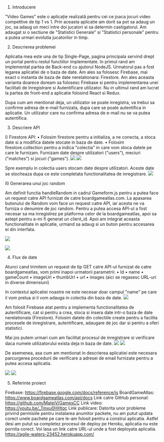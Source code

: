 1) Introducere

"Video Games" este o aplicație realizată pentru cei ce joaca jocuri video competitve de tip 1 vs 1. Prin aceasta aplicatie am dorit sa pot sa adaug un joc, sa adaug un meci intre doi jucatori si sa determin castigatorul. Am adaugat si o sectiune de "Statistici Generale" si "Statistici personale" pentru a putea urmari evolutia jucatorilor in timp. 

2) Descrierea problemei

Aplicatia mea este una de tip Single-Page, pagina principala servind drept un portal pentru restul functiilor implementate. In primul rand am implementat partea de Back-end cu ajutorul NodeJS. Urmatorul pas a fost legarea aplicatiei de o baza de date. Am ales sa folosesc Firebase, mai exact o instanta de baza de date nerelationara: Firestore. Am ales aceasta varianta doarece doream sa folosesc Firebase si pentru implementarea unei facilitati de Inregistrare si Autentificare utilizator. Nu in ultimul rand am lucrat la partea de front-end a aplicatie folosind React si Redux. 

Dupa cum am mentionat deja, un utilizator se poate inregistra, va trebui sa confirme adresa de e-mail furnizata, dupa care se poate autentifica in aplicatie. Un utilizator care nu confirma adresa de e-mail nu se va putea autentifica.

3)	Descriere API

I) Firestore API:
•	Folosim firestore pentru a initializa, a ne conecta, a stoca date si a modifica datele stocate in baza de date. 
•	Folosim firestore.collection pentru a indica "colectia" in care vom stoca datele pe care le furnizam. Furnizam date despre utilizatori ("users"), meciuri ("matches") si jocuri ("games").
![](readmepics/Firestore1.png)
![](readmepics/Firestore2.png)

Spre exemplu in colectia users stocam date despre utilizatori. Aceste date se stocheaza dupa ce este completata functionalitatea de inregistrare. 
![](readmepics/Firestore3.png)


II)	Generarea unui joc random

Am definit functia handleRandom in cadrul Gameform.js pentru a putea face un request catre API furnizat de catre boardgameatlas.com. La apasarea butonului de Random vom face un request catre API, iar acesta ne va furniza o denumire de joc random. 
Pentru a putea accesa API-ul a fost necesar sa ma inregistrez pe platforma celor de la boardgameatlas, apoi sa astept pentru a-mi fi generat un client_id. Apoi am integrat aceasta functionalitate in aplicatie, urmand sa adaug si un buton pentru accesarea ei din interfata.

![](readmepics/RandomDefinition.png)

![](readmepics/Randombutton.png)

4)	Flux de date

Atunci cand trimitem un request de tip GET catre API-ul furnizat de catre boardgameatlas, vom primi inapoi urmatorii parametrii:
•	Id
•	name
•	gameCount
•	imageUrl
•	thumbUrl
•	url
•	images (aici se regasesc URL-uri in diverse dimensiuni)

In contextul aplicatiei noastre ne este necesar doar campul "name" pe care il vom prelua si il vom adauga in colectia din baza de date.
![](readmepics/GetAtlas.png)

Am folosit Firebase atat pentru a implementa functionalitatea de autentificare, cat si pentru a crea, stoca si insera date intr-o baza de date nerelationala (Firestore).
Folosim datele din colectiile create pentru a facilita procesele de inregistrare, autentificare, adaugare de joc dar si pentru  a oferi statistici.

Mai jos putem urmari cum am facilitat procesul de inregistrare si verificare daca numele utilizatorului exista deja in baza de date.
![](readmepics/InregistrareCod.png)
![](readmepics/InregistrareInterfata.png)

De asemenea, asa cum am mentionat in descrierea aplicatiei este necesara parcurgerea procedurii de verificare a adresei de email furnizate pentru a putea accesa aplicatia.

![](readmepics/VerifyCod.png)
![](readmepics/ConfirmareEmailInterfata.png)


5) Referinte proiect

Firebase:
https://firebase.google.com/docs/reference/js
BoardGameAtlas:
https://www.boardgameatlas.com/api/docs
Link catre GitHub personal:
https://github.com/MateiV/GamesCC
Link video:
https://youtu.be/_Tmxu0HHtqc
Link publicare:
Datorita unor probleme privind permisiile pentru instalarea anumitor packete, nu am putut updata corect unele pachete pe care le-am folosit pentru a construi aplicatia. Astfel desi am putut sa completez procesul de deploy pe Heroku, aplicatia nu este pornita corect. Voi lasa un link catre URL-ul unde a fost deployata aplicatia. 
https://agile-waters-23452.herokuapp.com/



